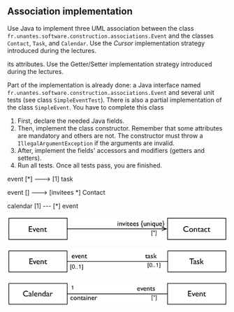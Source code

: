 ## Association implementation

Use Java to implement three UML association between the class `fr.unantes.software.construction.associations.Event` and the classes 
`Contact`, `Task`, and `Calendar`.
Use the _Cursor_ implementation strategy introduced during the lectures. 


its attributes. 
Use the Getter/Setter implementation strategy introduced during the lectures.  

Part of the implementation is already done: a Java interface named `fr.unantes.software.construction.associations.Event` and several unit tests (see class `SimpleEventTest`).
There is also a partial implementation of the class `SimpleEvent`. You have to complete this class

  1. First, declare the needed Java fields.
  2. Then, implement the class constructor. Remember that some attributes are mandatory and others are not. The constructor must throw a `IllegalArgumentException` if the arguments are invalid.
  3. After, implement the fields' accessors and modifiers (getters and setters). 
  4. Run all tests. Once all tests pass, you are finished.
  
  

event [*] ---> [1] task 

event [] ---> [invitees *] Contact

calendar [1] --- [*] event 

![](img/event-contact.png)

![](img/event-task.png)

![](img/calendar-event.png)